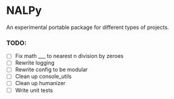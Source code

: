 # NALPy
An experimental portable package for different types of projects.


### TODO:
- [ ] Fix math ___ to nearest n division by zeroes
- [ ] Rewrite logging
- [ ] Rewrite config to be modular
- [ ] Clean up console_utils
- [ ] Clean up humanizer
- [ ] Write unit tests
